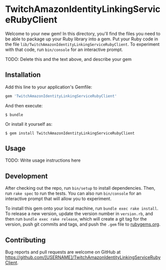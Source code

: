 # TwitchAmazonIdentityLinkingServiceRubyClient

Welcome to your new gem! In this directory, you'll find the files you need to be able to package up your Ruby library into a gem. Put your Ruby code in the file `lib/TwitchAmazonIdentityLinkingServiceRubyClient`. To experiment with that code, run `bin/console` for an interactive prompt.

TODO: Delete this and the text above, and describe your gem

## Installation

Add this line to your application's Gemfile:

```ruby
gem 'TwitchAmazonIdentityLinkingServiceRubyClient'
```

And then execute:

    $ bundle

Or install it yourself as:

    $ gem install TwitchAmazonIdentityLinkingServiceRubyClient

## Usage

TODO: Write usage instructions here

## Development

After checking out the repo, run `bin/setup` to install dependencies. Then, run `rake spec` to run the tests. You can also run `bin/console` for an interactive prompt that will allow you to experiment.

To install this gem onto your local machine, run `bundle exec rake install`. To release a new version, update the version number in `version.rb`, and then run `bundle exec rake release`, which will create a git tag for the version, push git commits and tags, and push the `.gem` file to [rubygems.org](https://rubygems.org).

## Contributing

Bug reports and pull requests are welcome on GitHub at https://github.com/[USERNAME]/TwitchAmazonIdentityLinkingServiceRubyClient.

